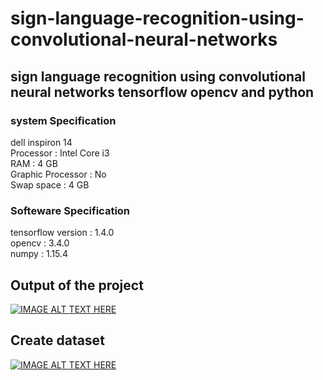 # sign-language-recognition-using-convolutional-neural-networks
## sign language recognition using convolutional neural networks tensorflow opencv and python

### system Specification<br />

dell inspiron 14<br />
Processor : Intel Core i3<br />
RAM : 4 GB<br />
Graphic Processor : No<br />
Swap space : 4 GB<br />


### Softeware Specification<br />
tensorflow version : 1.4.0<br />
opencv : 3.4.0<br />
numpy : 1.15.4<br />


 ## Output of the project

[![IMAGE ALT TEXT HERE](https://img.youtube.com/vi/3TOiZiPHpTU/0.jpg)](https://www.youtube.com/watch?v=3TOiZiPHpTU&t=7s)


## Create dataset

[![IMAGE ALT TEXT HERE](https://img.youtube.com/vi/6H-YQlrgn6U/0.jpg)](https://www.youtube.com/watch?v=6H-YQlrgn6U&t=7s)


